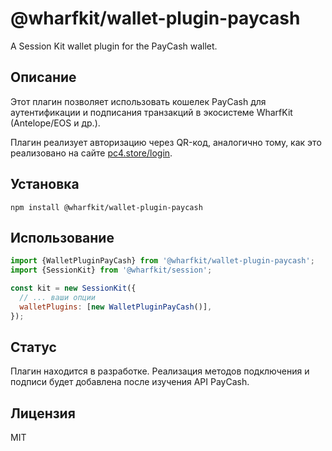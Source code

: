 # @wharfkit/wallet-plugin-paycash

A Session Kit wallet plugin for the PayCash wallet.

## Описание

Этот плагин позволяет использовать кошелек PayCash для аутентификации и подписания транзакций в экосистеме WharfKit (Antelope/EOS и др.).

Плагин реализует авторизацию через QR-код, аналогично тому, как это реализовано на сайте [pc4.store/login](https://pc4.store/login).

## Установка

```
npm install @wharfkit/wallet-plugin-paycash
```

## Использование

```js
import {WalletPluginPayCash} from '@wharfkit/wallet-plugin-paycash';
import {SessionKit} from '@wharfkit/session';

const kit = new SessionKit({
  // ... ваши опции
  walletPlugins: [new WalletPluginPayCash()],
});
```

## Статус

Плагин находится в разработке. Реализация методов подключения и подписи будет добавлена после изучения API PayCash.

## Лицензия

MIT